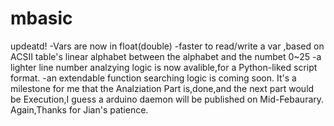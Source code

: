 # mbasic
updeatd!
-Vars are now in float(double)
-faster to read/write a var ,based on ACSII table's linear alphabet between the alphabet and the numbet 0~25
-a lighter line number analzying logic is now avalible,for a Python-liked script format.
-an extendable function searching logic is coming soon.
It's a milestone for me that the Analziation Part is,done,and the next part would be Execution,I guess a arduino daemon will be published on Mid-Febaurary.
Again,Thanks for Jian's patience.
